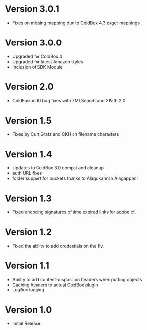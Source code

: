 # Version 3.0.1
* Fixes on missing mapping due to ColdBox 4.3 eager mappings

# Version 3.0.0
* Upgraded for ColdBox 4
* Upgraded for latest Amazon styles
* Inclusion of SDK Module

# Version 2.0
* ColdFusion 10 bug fixes with XMLSearch and XPath 2.0

# Version 1.5
* Fixes by Curt Gratz and CKH on filename characters

# Version 1.4
* Updates to ColdBox 3.0 compat and cleanup
* auth URL fixes
* folder support for buckets thanks to Alagukannan Alagappan!

# Version 1.3 
* Fixed encoding signatures of time expired links for adobe cf.

# Version 1.2
* Fixed the ability to add credentials on the fly.

# Version 1.1
* Ability to add content-disposition headers when putting objects
* Caching headers to actual ColdBox plugin
* LogBox logging
 
# Version 1.0
 * Initial Release
